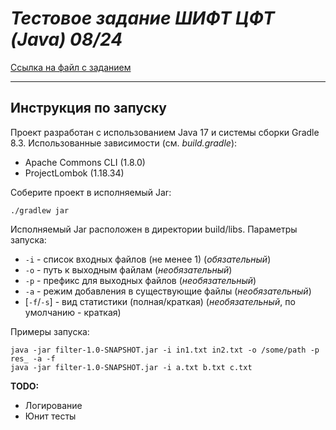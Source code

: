 # *Тестовое задание ШИФТ ЦФТ (Java) 08/24*
[Ссылка на файл с заданием](https://drive.google.com/file/d/10qhGjn7biURykP8hIcT6NJHoGX-WOHUh/view)

---

## Инструкция по запуску

Проект разработан с использованием Java 17 и системы сборки Gradle 8.3.
Использованные зависимости (см. *build.gradle*):
- Apache Commons CLI (1.8.0)
- ProjectLombok (1.18.34)

Соберите проект в исполняемый Jar:

    ./gradlew jar

Исполняемый Jar расположен в директории build/libs.
Параметры запуска:
- `-i` - список входных файлов (не менее 1) (*обязательный*)
- `-o` - путь к выходным файлам (*необязательный*)
- `-p` - префикс для выходных файлов (*необязательный*)
- `-a` - режим добавления в существующие файлы (*необязательный*)
- [`-f`/`-s`] - вид статистики (полная/краткая) (*необязательный*, по умолчанию - краткая)

Примеры запуска:

    java -jar filter-1.0-SNAPSHOT.jar -i in1.txt in2.txt -o /some/path -p res_ -a -f
    java -jar filter-1.0-SNAPSHOT.jar -i a.txt b.txt c.txt

**TODO:**
- Логирование
- Юнит тесты
